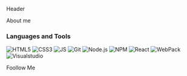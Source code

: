 Header

About me

### Languages and Tools

![HTML5](https://img.shields.io/badge/-HTML5-090909?style=for-the-badge&logo=HTML5)
![CSS3](https://img.shields.io/badge/-CSS3-090909?style=for-the-badge&logo=CSS3&logoColor=039be5)
![JS](https://img.shields.io/badge/-JavaScript-090909?style=for-the-badge&logo=JavaScript)
![Git](https://img.shields.io/badge/-Git-090909?style=for-the-badge&logo=Git)
![Node.js](https://img.shields.io/badge/-Node.js-090909?style=for-the-badge&logo=Node.js)
![NPM](https://img.shields.io/badge/-NPM-090909?style=for-the-badge&logo=NPM)
![React](https://img.shields.io/badge/-React-090909?style=for-the-badge&logo=React)
![WebPack](https://img.shields.io/badge/-WebPack-090909?style=for-the-badge&logo=WebPack)
![Visualstudio](https://img.shields.io/badge/-Visual_studio-090909?style=for-the-badge&logo=Visualstudio&logoColor=824cc5)

Foollow Me

